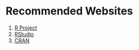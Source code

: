 # Recommended Websites

1. [R Project](https://www.r-project.org/)
2. [RStudio](https://www.rstudio.com/)
3. [CRAN](https://cran.r-project.org/)
